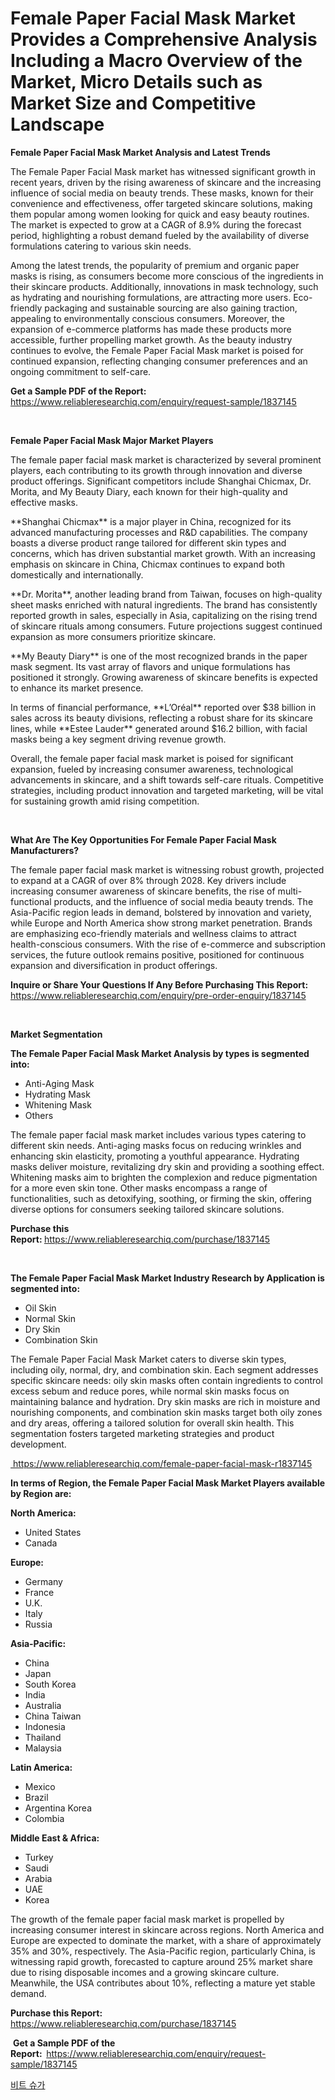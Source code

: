 <p><h1>Female Paper Facial Mask Market Provides a Comprehensive Analysis Including a Macro Overview of the Market, Micro Details such as Market Size and Competitive Landscape</h1></p><p><strong>Female Paper Facial Mask Market Analysis and Latest Trends</strong></p>
<p><p>The Female Paper Facial Mask market has witnessed significant growth in recent years, driven by the rising awareness of skincare and the increasing influence of social media on beauty trends. These masks, known for their convenience and effectiveness, offer targeted skincare solutions, making them popular among women looking for quick and easy beauty routines. The market is expected to grow at a CAGR of 8.9% during the forecast period, highlighting a robust demand fueled by the availability of diverse formulations catering to various skin needs.</p><p>Among the latest trends, the popularity of premium and organic paper masks is rising, as consumers become more conscious of the ingredients in their skincare products. Additionally, innovations in mask technology, such as hydrating and nourishing formulations, are attracting more users. Eco-friendly packaging and sustainable sourcing are also gaining traction, appealing to environmentally conscious consumers. Moreover, the expansion of e-commerce platforms has made these products more accessible, further propelling market growth. As the beauty industry continues to evolve, the Female Paper Facial Mask market is poised for continued expansion, reflecting changing consumer preferences and an ongoing commitment to self-care.</p></p>
<p><strong>Get a Sample PDF of the Report:&nbsp;</strong> <a href="https://www.reliableresearchiq.com/enquiry/request-sample/1837145?utm_campaign=1102&utm_medium=2&utm_source=Github&utm_content=ia&utm_term=10022025&utm_id=female-paper-facial-mask">https://www.reliableresearchiq.com/enquiry/request-sample/1837145</a></p>
<p>&nbsp;</p>
<p><strong>Female Paper Facial Mask Major Market Players</strong></p>
<p><p>The female paper facial mask market is characterized by several prominent players, each contributing to its growth through innovation and diverse product offerings. Significant competitors include Shanghai Chicmax, Dr. Morita, and My Beauty Diary, each known for their high-quality and effective masks.</p><p>**Shanghai Chicmax** is a major player in China, recognized for its advanced manufacturing processes and R&D capabilities. The company boasts a diverse product range tailored for different skin types and concerns, which has driven substantial market growth. With an increasing emphasis on skincare in China, Chicmax continues to expand both domestically and internationally.</p><p>**Dr. Morita**, another leading brand from Taiwan, focuses on high-quality sheet masks enriched with natural ingredients. The brand has consistently reported growth in sales, especially in Asia, capitalizing on the rising trend of skincare rituals among consumers. Future projections suggest continued expansion as more consumers prioritize skincare.</p><p>**My Beauty Diary** is one of the most recognized brands in the paper mask segment. Its vast array of flavors and unique formulations has positioned it strongly. Growing awareness of skincare benefits is expected to enhance its market presence.</p><p>In terms of financial performance, **L’Oréal** reported over $38 billion in sales across its beauty divisions, reflecting a robust share for its skincare lines, while **Estee Lauder** generated around $16.2 billion, with facial masks being a key segment driving revenue growth.</p><p>Overall, the female paper facial mask market is poised for significant expansion, fueled by increasing consumer awareness, technological advancements in skincare, and a shift towards self-care rituals. Competitive strategies, including product innovation and targeted marketing, will be vital for sustaining growth amid rising competition.</p></p>
<p>&nbsp;</p>
<p><strong>What Are The Key Opportunities For Female Paper Facial Mask Manufacturers?</strong></p>
<p><p>The female paper facial mask market is witnessing robust growth, projected to expand at a CAGR of over 8% through 2028. Key drivers include increasing consumer awareness of skincare benefits, the rise of multi-functional products, and the influence of social media beauty trends. The Asia-Pacific region leads in demand, bolstered by innovation and variety, while Europe and North America show strong market penetration. Brands are emphasizing eco-friendly materials and wellness claims to attract health-conscious consumers. With the rise of e-commerce and subscription services, the future outlook remains positive, positioned for continuous expansion and diversification in product offerings.</p></p>
<p><strong>Inquire or Share Your Questions If Any Before Purchasing This Report:</strong> <a href="https://www.reliableresearchiq.com/enquiry/pre-order-enquiry/1837145?utm_campaign=1102&utm_medium=2&utm_source=Github&utm_content=ia&utm_term=10022025&utm_id=female-paper-facial-mask">https://www.reliableresearchiq.com/enquiry/pre-order-enquiry/1837145</a></p>
<p>&nbsp;</p>
<p><strong>Market Segmentation</strong></p>
<p><strong>The Female Paper Facial Mask Market Analysis by types is segmented into:</strong></p>
<p><ul><li>Anti-Aging Mask</li><li>Hydrating Mask</li><li>Whitening Mask</li><li>Others</li></ul></p>
<p><p>The female paper facial mask market includes various types catering to different skin needs. Anti-aging masks focus on reducing wrinkles and enhancing skin elasticity, promoting a youthful appearance. Hydrating masks deliver moisture, revitalizing dry skin and providing a soothing effect. Whitening masks aim to brighten the complexion and reduce pigmentation for a more even skin tone. Other masks encompass a range of functionalities, such as detoxifying, soothing, or firming the skin, offering diverse options for consumers seeking tailored skincare solutions.</p></p>
<p><strong>Purchase this Report:&nbsp;</strong><a href="https://www.reliableresearchiq.com/purchase/1837145?utm_campaign=1102&utm_medium=2&utm_source=Github&utm_content=ia&utm_term=10022025&utm_id=female-paper-facial-mask">https://www.reliableresearchiq.com/purchase/1837145</a></p>
<p>&nbsp;</p>
<p><strong>The Female Paper Facial Mask Market Industry Research by Application is segmented into:</strong></p>
<p><ul><li>Oil Skin</li><li>Normal Skin</li><li>Dry Skin</li><li>Combination Skin</li></ul></p>
<p><p>The Female Paper Facial Mask Market caters to diverse skin types, including oily, normal, dry, and combination skin. Each segment addresses specific skincare needs: oily skin masks often contain ingredients to control excess sebum and reduce pores, while normal skin masks focus on maintaining balance and hydration. Dry skin masks are rich in moisture and nourishing components, and combination skin masks target both oily zones and dry areas, offering a tailored solution for overall skin health. This segmentation fosters targeted marketing strategies and product development.</p></p>
<p><a href="https://www.reliableresearchiq.com/female-paper-facial-mask-r1837145?utm_campaign=1102&utm_medium=2&utm_source=Github&utm_content=ia&utm_term=10022025&utm_id=female-paper-facial-mask">&nbsp;https://www.reliableresearchiq.com/female-paper-facial-mask-r1837145</a></p>
<p><strong>In terms of Region, the Female Paper Facial Mask Market Players available by Region are:</strong></p>
<p>
    <p> <strong> North America: </strong>
        <ul>
            <li>United States</li>
            <li>Canada</li>
        </ul>
        </p> 
    <p> <strong> Europe: </strong>
        <ul>
            <li>Germany</li>
            <li>France</li>
            <li>U.K.</li>
            <li>Italy</li>
            <li>Russia</li>
        </ul>
        </p> 
    <p> <strong> Asia-Pacific: </strong>
        <ul>
            <li>China</li>
            <li>Japan</li>
            <li>South Korea</li>
            <li>India</li>
            <li>Australia</li>
            <li>China Taiwan</li>
            <li>Indonesia</li>
            <li>Thailand</li>
            <li>Malaysia</li>
        </ul>
        </p> 
    <p> <strong> Latin America: </strong>
        <ul>
            <li>Mexico</li>
            <li>Brazil</li>
            <li>Argentina Korea</li>
            <li>Colombia</li>
        </ul>
        </p> 
    <p> <strong> Middle East & Africa: </strong>
        <ul>
            <li>Turkey</li>
            <li>Saudi</li>
            <li>Arabia</li>
            <li>UAE</li>
            <li>Korea</li>
        </ul>
    </p>
    </p>
<p><p>The growth of the female paper facial mask market is propelled by increasing consumer interest in skincare across regions. North America and Europe are expected to dominate the market, with a share of approximately 35% and 30%, respectively. The Asia-Pacific region, particularly China, is witnessing rapid growth, forecasted to capture around 25% market share due to rising disposable incomes and a growing skincare culture. Meanwhile, the USA contributes about 10%, reflecting a mature yet stable demand.</p></p>
<p><strong>Purchase this Report: </strong><a href="https://www.reliableresearchiq.com/purchase/1837145?utm_campaign=1102&utm_medium=2&utm_source=Github&utm_content=ia&utm_term=10022025&utm_id=female-paper-facial-mask">https://www.reliableresearchiq.com/purchase/1837145</a></p>
<p>&nbsp;<strong>Get a Sample PDF of the Report:&nbsp;&nbsp;</strong><a href="https://www.reliableresearchiq.com/enquiry/request-sample/1837145?utm_campaign=1102&utm_medium=2&utm_source=Github&utm_content=ia&utm_term=10022025&utm_id=female-paper-facial-mask">https://www.reliableresearchiq.com/enquiry/request-sample/1837145</a></p>
<p><strong></strong></p>
<p><p><a href="https://github.com/laholand/Market-Research-Report-List-7/blob/main/612740236245.md?utm_campaign=1102&utm_medium=2&utm_source=Github&utm_content=ia&utm_term=10022025&utm_id=female-paper-facial-mask">비트 슈가</a></p></p>